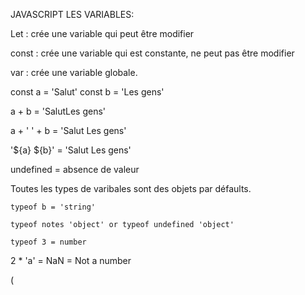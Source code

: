 JAVASCRIPT LES VARIABLES:

Let : crée une variable qui peut être modifier 

const : crée une variable qui est constante, ne peut pas être modifier 

var : crée une variable globale.

const a = 'Salut'
const b = 'Les gens'

a + b = 'SalutLes gens'

a + ' ' + b = 'Salut Les gens'

'${a} ${b}' = 'Salut Les gens'

undefined = absence de valeur 

Toutes les types de varibales sont des objets par défaults.

    typeof b = 'string'

    typeof notes 'object' or typeof undefined 'object'

    typeof 3 = number 

2 * 'a' = NaN = Not a number 

( <script>

        const a = 'Salut'
        const b = 'Les gens'
        const isMajeur = undefined
        const notes = [13,14,8,9,'hello',[1,2,3]]

    const person = {
        firstname:'John',
        lastname: 'Doe',
        age: 24,
        notes: [12,15,19],
        job:{
            name:'Informaticien',
            hours: 35
        },
        [b]:23
    }
    </script>
    )


OPERATEUR COMPLEXE :

VRAI ET VRAI = VRAI 
VRAI ET FAUX = FAUX 
FAUX ET FAUX = FAUX 

a || b inverse = !a && !b

switch (pays)
            case 'FR':
                console.log('Je suis en france')
                break
            case 'US':
                console.log('Je suis au US ')
                break
            default:
                console.log('Je suis dans un pays inconnu')
                break

ça s'active que si pays est égal au case.

EXERCICE :

 const year = 2023

        const beathyear = prompt('Quel est votre année de naissance ?')
        const film = ['LiLo Et Stitch', 'Matrix', 'EvilMan']
        const age = year - beathyear
        if (age <= 13){
            console.log('On vous conseille de regarder  ', film[0])
        }
        else if(age > 13 && age  < 18){
            console.log('On vous conseille de regarder ', film[1] )
        }
        else {
            console.log('On vous conseille de regarder ', film[2])
        }


         let = 18
        if (age >= 18) {
            var suffix = 'Hello'
        }
        console.log(suffix)

        Varibale declarer avec let et const ne sera accessible que dans les bloc courrant et enfant et pas dans les bloc parents (var)

        let chiffre = prompt()
        if (chiffre < 0 || chiffre > 10){
            console.log("Le nombre n'est pas valide") 
            }else{
                for(let i = chiffre; i >= 0;i--){
                    console.log(i)
                }
                }
        

let guess = 8
        let chiffre 
        while (chiffre !== guess){
            chiffre = prompt('Autre chiffre') * 1
            if (chiffre < guess){
                console.log('Plus')
            }else if ( chiffre > guess){
                console.log('Moins')
            }
        }
        console.log('Bienjouer tu es bon')


        FONCTION :

        EXEMPLE :

        ( const canDrive = ) function canDrive (age,pays){
            if (
                (age > 18 && pays === 'FR') ||
                (age > 16 && pays === 'US')
            ){return true
            }
            return false

        }
        console.log(canDrive(15,'FR'))


Juste avec fonction on peut l'appeller avant que ça soit définis ( on peut metre un console avant la fonction dans le script)
Avec le const faut mettre le console apres ça limite la porter de la fonction.

function greeting(name){
            console.log(`Bonjour ${name}`)
        }
        greeting('John')
        greeting('Jane')


on va utiliser this dans le console.log dans une fonction sans parametre 
et va en recevoir un lorsqu'on va appeler la fonction

const a = {
    firstname:'John',
    lastname: 'Doe',
    fullname: function (){
        console.log(this)
    }
}
a.fullname()


METHODE /
il existe plein de methode deja prefaites
je peux me renseigner plus sur mdn web docs
on va utilisre ça sur les objet/ classe qu'on va createServer

fonction flèché n'alter pas avec this 
ça retourne directement, c'est plus concis 


FUNCTION :

split : ça prend un paterne et ca divise la chaine avec ce paterne . ( ça converti une chaine de caractere en tableau)

slit : Bonjour == [B,o,n,j,o,u,r]
reverse : [B,o,n,j,o,u,r] == [r,u,o,j,n,o,B]
join : [B,o,n,j,o,u,r] == Bonjour


function isPalindrome (word){
            const lettre = word.split('')
            lettre.reverse()
            let lettreI = lettre.join('')
            console.log(lettreI)
            if (word.toUpperCase() === lettreI.toUpperCase()){
                    console.log("c'est un palindrome")
                }else{
                    console.log("Ce n'est pas un palindrome")
                }
PLUS SIMPLE 

function isPalindrome (word){
    const LettreI = word
        .split('')
        .reverse()
        .join('')
    return word.toUpperCase() === LettreI.toUpperCase()

EXERCICE D'AUJOURD'HUI 


    const phrase = `Assemblage oral ou écrit capable de représenter l'énoncé complet d'une idée.
La phrase peut consister en un mot unique (ex. Viens !), mais contient habituellement un second terme qui est le sujet de l'énoncé (ex. Tu viens ?).`
        const frequence = {}
        const mots = phrase
            .toLowerCase()
            .replaceAll(',','')
            .replaceAll('!','')
            .replaceAll('?','')
            .replaceAll('(','')
            .replaceAll(')','')
            .replaceAll('"','')
            .split(' ')
        for(let mot of mots){
            if (mot !==''){
                if(frequence[mot]){
                    frequence[mot]++
                }else{
                    frequence[mot] = 1
                }
            }

        }
        const frequenceA = []
        for(let k in frequence){
            frequenceA.push({
                mot: k,
                count:frequence[k]
            })
        }
        frequenceA.sort((a,b) => b.count - a.count)
        console.log(frequenceA)
        console.log(`les mots les plus fréquents sont : ${frequenceA[0].mot}, ${frequenceA[1].mot},${frequenceA[2].mot}`)


/*
            const students = [
                {
                    name: 'John',
                    notes: [1,20,18,19,12]
                },
                {
                    name: 'Sophie',
                    notes: [17,12,14,15,13]
                },
                {
                    name: 'Barbara',
                    notes: [18,17,18,19,12]
                },
                {
                    name: 'Manon',
                    notes: [2,7,10,15,14]
                },
                {
                    name: 'Jane',
                    notes: [17,18,3,11,5]
                }

            ]

            const Moyenne = (notes) => {
                let sum = 0
                for (let note of notes){
                    sum = sum + note
                }
                return sum / notes.length 
            }
            
            for (let student of students){
                student.Moyenne = Moyenne(student.notes)
                student.plusnul = Math.min(...student.notes)
                student.meilleur = Math.max(...student.notes)
            }

            const cStudents = (a,b) =>{
                return b.Moyenne - a.Moyenne
            }

            students.sort(cStudents)

            const podium = (student) =>{
                return `${student.name} avec une moyenne de ${student.Moyenne}, meilleur note ${student.meilleur}, pire note (${student.plusnul})`
            }

            console.log(`Top 3 étudiant
                1:${podium(students[0])}
                2:${podium(students[1])}
                3:${podium(students[2])}
            `)

            console.log(students)




        /*
            function isPalindrome (word){
                 const LettreI = word
                    .split('')
                    .reverse()
                    .join('')
                if (word.toUpperCase() === LettreI.toUpperCase()){
                    console.log("c'est un palindrome")
                }else{
                    console.log("Ce n'est pas un palindrome")
                }
            
        }

        const words = {
            kayak: true,
            SOS: true,
            Kayak: true,
            Bonjour: false,
        }
        for (let word in words){
            if (isPalindrome(word)!== words[word]){
                console.error(`isPalindrome(${word})`)
            }
        }
        */

        CLASSE / PROTOTYPE :

        
        const Moyenne = (notes) => {
            let sum = 0
            for (let note of notes){
                sum = sum + note
            }
            return sum / notes.length
        }
       
        class Student {
            ecole = 'Michelet'
            constructor (prenom,nom){
                this.prenom = prenom
                this.nom = nom
            }
            setNotes (notes){
                this.notes = notes
            }

            canPass (){
                return Moyenne(this.notes) >= 10

            }
        }

        const john = new Student('John', 'Doe')
        const jane = new Student('Jane', 'Doe')
        john.notes = ([10,10,9])
        jane.setNotes([15,18,19])
        console.log(john.canPass(),jane.canPass())

        const Moyenne = (notes) => {
            let sum = 0
            for (let note of notes){
                sum = sum + note
            }
            return sum / notes.length
        }
       
        class Student {
            ecole = 'Michelet'
            constructor (prenom,nom){
                this.prenom = prenom
                this.nom = nom
            }
            set notes (v) {
            if (Array.isArray(v)){
                this._notes = v
            }
            }
            
            get name (){
                return `${this.prenom} ${this.nom}`
            }
            canPass (){
                return Moyenne(this._notes) >= 10

            }
        }

        const john = new Student('John', 'Doe')
        const jane = new Student('Jane', 'Doe')
        john.notes = [19]
        jane.notes = [15,18,19]
        console.log(john.name)


        extend ça rajoute un prototype

        TP CLASS :
        class Livre {
            #page = 1
            constructor(title,pages){
                this.title = title
                this.pages = pages
                
            }
            get page (){
                return this.#page
            }

            nextPage(){
                if(this.#page < this.pages){
                    this.#page++
                }
            }
            close(){
                this.#page = 1
            }
        }

        class Library {

            #books = []
            
            addBook(book){
                this.#books.push(book)
            }
            addBooks(books){
                for(let book of books){
                    this.addBook(book)
                }
            }
            findBooksByLetter(letter){
                const found = []
                for(let book of this.#books){
                    if(book.title[0].toLowerCase() === letter.toLowerCase())
                    found.push(book)
                }
                return found
            }
                
        }

        const b = new Livre(`Seigneur des anneaux`, 200);
        console.log(b.page)
        b.nextPage()
        console.log(b.page)
        b.close()
        console.log(b.page)

        const l = new Library()
        l.addBook(b)
        l.addBooks([
        new Livre('Ready player one', 100),
        new Livre('Oui-oui', 10),
        new Livre('Sillage', 50),
        ])
        console.log(l.findBooksByLetter('S'))


        /*
        class Rectangle {
            constructor (width, height){
                this.width = width
                this.height = height
            }
            get perimeter (){
                return (this.width + this.height)*2
            }
            get isValid (){
                return this.width > 0 && this.height > 0
            }

            isBiggerThan (shape){
                return this.perimeter > shape.perimeter
            }
        }

        class Square extends Rectangle {
            constructor(width){
                super(width,width)
            }
        
        }
        

        const r = new Rectangle(10,20);
        console.log(r.perimeter)
        console.log(r.isValid)
        const r2 = new Rectangle(-10,20);
        console.log(r2.isValid)
        const c = new Square(10);
        console.log(c.perimeter)
        console.log(c.isBiggerThan(r))
        */


        EXCEPTION JAVASCIPT
  
        ça coupe entierement le script 

        class Square extends Rectangle {
            constructor(width){
                super(width,width)
            }
        
        }
        try{
            const r = new Rectangle(-10,20)
        } catch(e){
            console.log(e.message)
        }

        PromptError 

        pour verifier err classi ou prompt on met if(e instanceof promptError){
        
        }else{
            console.log('Erreur classique')
        }


        METHODES ;

        at : recupere un index particulier ( peut aussi negative)
        concat : peut concatener des tableau ensemble pour les fusionner 
        fill : remplie des tableaux avec valeau precises
        filter : filtre les resultats (ex :
        const notes = [12,10,17,9]
        const bonnenotes = notes.filter((note) => note >= 10)
        console.log(bonnenotes)   
        )

        find : renvoye le premiere element de la condition 

        findIndex : renvye l'index du premiere element de la condition.

        findLast : bref t'as compris quoi c'est l'inverse.

        findLastIndex : la même chose.

        ForEach : affiche l'element et l'index .

        from : ...from('foo') = ["f","o","o"]

        includes : repond true ou false pour voir si quelque chose se trouve dans un tableau.

        indexOf : on lui passe une valeur et nous renvoye son index .

        join : ça permet de joindre les caracteère avec different type de liaison. 

        map : applique une fonction a chaque element 
        (ex : 
        const array1 = [1,4,9,16]
        const map1 = array1.map(x => x * 2));
        == [2,8,18,32]

        pop : retire le derniere element de la liste.

        push : envoye un nouvelle element dans le tableau 

        reduce : reduit les differentes valeurs et obtenir qu'une valeur en sortie.

        reduceRight : droite a gauche 

        slice : recupere une parti d'un tableau . ( ça crée un nouveau tableau)

        unshift : insert des eleement au début des tableau.

        METHODE OBJET :

        assign : assigne les propriété d'un objet a un autre objet.

        create : crée un nouvel objet en utilisant le prototype d'un autre objet.

        defineProperties : definir la propriété dans un objet.

        entries : renvoye un tableau avec les cléfs et les valeurs.

        freeze : gele un objet pour que celui-ci ne puisse plus etre modifier 


        keys : donne un tableau de toutes les cléfs.

        values : donne un tableau avec toutes les valeurs.


        SUCRE SYNTAXIQUE :

        ex :
        let i = 0

        i++

        +=
        *=
        /=

        const double = n => n * 2
        console.log(double(3))

        const a = 3
        const b = a || 5
        console.log(b)
        renvoye 3
        si a = 0 
        renvoye 5

        let a 
        const b = a ?? 5
        renvoye 5

        let a = null 
        a ??= 3 
        met 3 dans a

        let a = 0
        a ||= 3 
        met 3 dans a que si c'est 0


        const person = {firstname: 'John'}
        console.log(person?.age?.toString())
        quand on met ? permet de voir si jamais ça existe .

        const [premierNote, secondesNote] = [12,17,18]
        ça donne 12 et 17

        const [premierNote, ...autreNotes] = [12,17,18]
        ça donne la premiere et les autres notes.

        TIMER :

        function wait(duration) {
        const t = Date.now()
        while(Date.now() - t < duration){
            
        }
        
    }
    
    function message(nombre)  {
        for (let i = nombre; i >= 0; i--) {
            wait(1000)
            console.log(i)
            
        }
    }
    message(10);


    PROMISES :


     const p = new Promise((resolve,reject) => {
            resolve(4)
        })

        p.then((e) => {
            console.log('le nombre', e)
            throw new Error('echec')
        })
        .then((e) => console.log('Le nombre 2',e))
        .catch((e) => {
            console.log('Erreur', e)
            return 2
        })
        .then(n => console.log(2))
        .finally(() => console.log("aaa"))



        const p = new Promise((resolve,reject) => {
            resolve(4)
        })

        function wait(duration){
            return new Promise((resolve, reject) =>
                setTimeout(() => {
                    resolve(duration)
                }, duration )

            )}

            function waitFail(duration){
            return new Promise((resolve, reject) =>
                setTimeout(() => {
                    reject(duration)
                }, duration )

            )}


        wait(2000)
                .then(()=> {
                    console.log('Attente 2s')
                    return wait(2000)
                })
                .then(() =>{
                    console.log('Attente 1s')
                })
        

        allSettled : ignore les promesses qui echoue.

    any : donne le resultat de la premiere qui reussis.

    race : si la premiere promesses echoue alors ça echoue.

    async function main(){
                const duration = await wait(2000)
                console.log(`Duration ${duration}`)
                return 5
            }
        
            const p = new Promise((r) => {
                console.log('Hello')
                r(2)
            })
            p.then(() => console.log('then'))
            waitSync(2000)
            console.log('les gens')


        FETCH :


        text : retourne une promesse.

        json : renvoye le corp de la réponse parsé en json 

        async function fetchuser (){
            const r = await fetch('https://jsonplaceholder.typicode.com/users',{
                method: 'POST',
                headers: {
                    "Accept": "application/json",
                    "Content-Type": "application/json"
                },
                body: JSON.stringify({title: 'Mon premier'})
            }
            )
            if (r.ok === true){
                return r.json();
            }
            throw new Error('Impossible de contacter le serveur ')
        }
        fetchuser().then(users => console.log(users))


        differentes option qu'on peut utiliser sur fetch :

        redirecte : specifie comment on doit suivre notre redirection .


        headers : renvoye un objet de tye headers qui va contenir les differente entete.


        request : objet qui peut representer la requete.

        arreter un fetch : 

        










